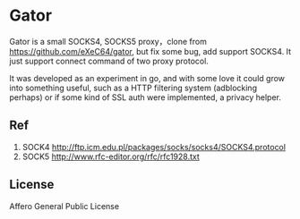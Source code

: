 Gator
=====

Gator is a small SOCKS4, SOCKS5 proxy，clone from https://github.com/eXeC64/gator, but fix some bug, add support SOCKS4. It just support connect command of two proxy protocol.

It was developed as an experiment in go, and with some love it could grow
into something useful, such as a HTTP filtering system (adblocking perhaps)
or if some kind of SSL auth were implemented, a privacy helper.

Ref
-----
1. SOCK4 http://ftp.icm.edu.pl/packages/socks/socks4/SOCKS4.protocol
1. SOCK5 http://www.rfc-editor.org/rfc/rfc1928.txt

License
-------
Affero General Public License
